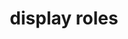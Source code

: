 ---
date:  ""
draft: false
title: "display roles"
short: "display roles"
thumb:
    image: "cover.jpg"
    anima: ""
    video: ""
layout: ""
weight: 15
lister: 8
format:
    media: "article"
    model: ""
    datum:
        data: ""
require:
    - prop: ""
      name: ""
      icon: ""
      desc: ""
metadata:
    index: false
    thumb: "cover.jpg"
    group: []
    author: ["null"]
description: "Mengatur penataan letak elemen untuk tampilan yang rapi, fleksibel, efektif."
---